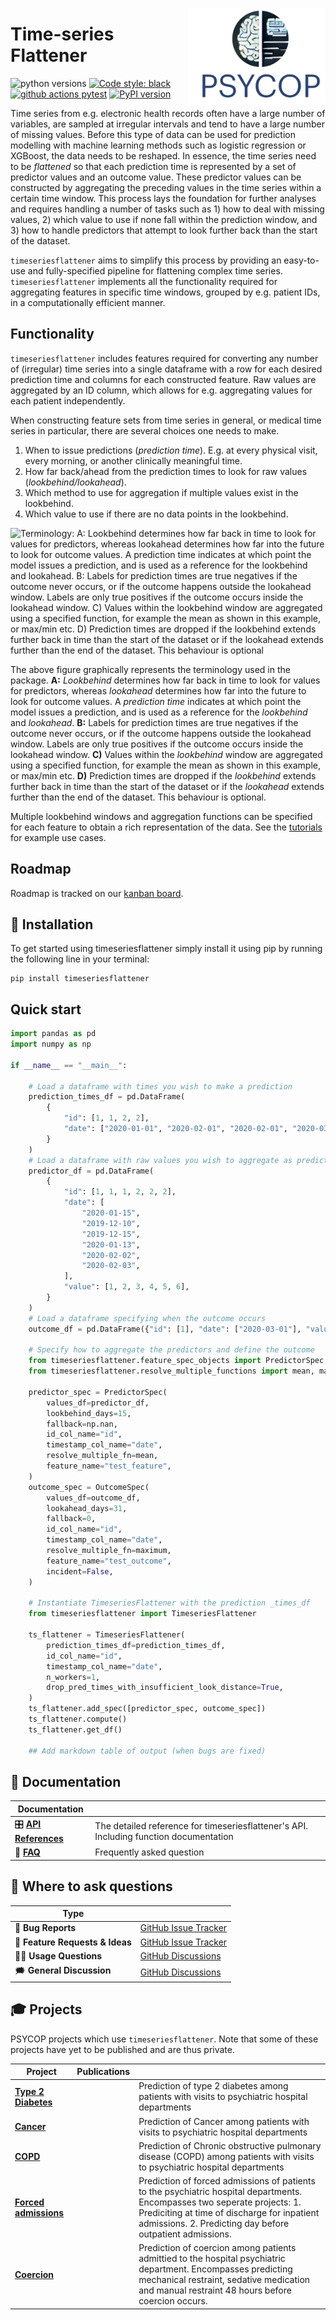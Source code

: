 <a href="https://github.com/Aarhus-Psychiatry-Research/timeseriesflattener"><img src="https://github.com/Aarhus-Psychiatry-Research/timeseriesflattener/blob/main/docs/_static/icon.png?raw=true" width="220" align="right"/></a>

# Time-series Flattener

![python versions](https://img.shields.io/badge/Python-%3E=3.10-blue)
[![Code style: black](https://img.shields.io/badge/Code%20Style-Black-black)](https://black.readthedocs.io/en/stable/the_black_code_style/current_style.html)
[![github actions pytest](https://github.com/Aarhus-Psychiatry-Research/timeseriesflattener/actions/workflows/main_test_and_release.yml/badge.svg)](https://github.com/Aarhus-Psychiatry-Research/timeseriesflattener/actions)
[![PyPI version](https://badge.fury.io/py/timeseriesflattener.svg)](https://pypi.org/project/timeseriesflattener/)

Time series from e.g. electronic health records often have a large number of variables, are sampled at irregular intervals and tend to have a large number of missing values. Before this type of data can be used for prediction modelling with machine learning methods such as logistic regression or XGBoost, the data needs to be reshaped. In essence, the time series need to be *flattened* so that each prediction time is represented by a set of predictor values and an outcome value. These predictor values can be constructed by aggregating the preceding values in the time series within a certain time window. This process lays the foundation for further analyses and requires handling a number of tasks such as 1) how to deal with missing values, 2) which value to use if none fall within the prediction window, and 3) how to handle predictors that attempt to look further back than the start of the dataset.  

`timeseriesflattener` aims to simplify this process by providing an easy-to-use and fully-specified pipeline for flattening complex time series. `timeseriesflattener` implements all the functionality required for aggregating features in specific time windows, grouped by e.g. patient IDs, in a computationally efficient manner. 

## Functionality
`timeseriesflattener` includes features required for converting any number of (irregular) time series into a single dataframe with a row for each desired prediction time and columns for each constructed feature. Raw values are aggregated by an ID column, which allows for e.g. aggregating values for each patient independently.

When constructing feature sets from time series in general, or medical time series in particular, there are several choices one needs to make. 

1. When to issue predictions (*prediction time*). E.g. at every physical visit, every morning, or another clinically meaningful time.
2. How far back/ahead from the prediction times to look for raw values (*lookbehind/lookahead*). 
3. Which method to use for aggregation if multiple values exist in the lookbehind.
4. Which value to use if there are no data points in the lookbehind.

![Terminology: A: *Lookbehind* determines how far back in time to look for values for predictors, whereas *lookahead* determines how far into the future to look for outcome values. A *prediction time* indicates at which point the model issues a prediction, and is used as a reference for the *lookbehind* and *lookahead*.  B: Labels for prediction times are true negatives if the outcome never occurs, or if the outcome happens outside the lookahead window. Labels are only true positives if the outcome occurs inside the lookahead window. C) Values within the *lookbehind* window are aggregated using a specified function, for example the mean as shown in this example, or max/min etc. D) Prediction times are dropped if the *lookbehind* extends further back in time than the start of the dataset or if the *lookahead* extends further than the end of the dataset. This behaviour is optional](https://github.com/Aarhus-Psychiatry-Research/timeseriesflattener/tree/main/docs/_static/terminology_figure.png)

The above figure graphically represents the terminology used in the package. **A:** *Lookbehind* determines how far back in time to look for values for predictors, whereas *lookahead* determines how far into the future to look for outcome values. A *prediction time* indicates at which point the model issues a prediction, and is used as a reference for the *lookbehind* and *lookahead*.  **B:** Labels for prediction times are true negatives if the outcome never occurs, or if the outcome happens outside the lookahead window. Labels are only true positives if the outcome occurs inside the lookahead window. **C)** Values within the *lookbehind* window are aggregated using a specified function, for example the mean as shown in this example, or max/min etc. **D)** Prediction times are dropped if the *lookbehind* extends further back in time than the start of the dataset or if the *lookahead* extends further than the end of the dataset. This behaviour is optional.

Multiple lookbehind windows and aggregation functions can be specified for each feature to obtain a rich representation of the data. See the [tutorials](placeholder) for example use cases.

## Roadmap
Roadmap is tracked on our [kanban board](https://github.com/orgs/Aarhus-Psychiatry-Research/projects/11/views/1).

## 🔧 Installation
To get started using timeseriesflattener simply install it using pip by running the following line in your terminal:

```
pip install timeseriesflattener
```

## Quick start

```py
import pandas as pd
import numpy as np

if __name__ == "__main__":

    # Load a dataframe with times you wish to make a prediction
    prediction_times_df = pd.DataFrame(
        {
            "id": [1, 1, 2, 2],
            "date": ["2020-01-01", "2020-02-01", "2020-02-01", "2020-03-01"],
        }
    )
    # Load a dataframe with raw values you wish to aggregate as predictors
    predictor_df = pd.DataFrame(
        {
            "id": [1, 1, 1, 2, 2, 2],
            "date": [
                "2020-01-15",
                "2019-12-10",
                "2019-12-15",
                "2020-01-13",
                "2020-02-02",
                "2020-02-03",
            ],
            "value": [1, 2, 3, 4, 5, 6],
        }
    )
    # Load a dataframe specifying when the outcome occurs
    outcome_df = pd.DataFrame({"id": [1], "date": ["2020-03-01"], "value": [1]})

    # Specify how to aggregate the predictors and define the outcome
    from timeseriesflattener.feature_spec_objects import PredictorSpec, OutcomeSpec
    from timeseriesflattener.resolve_multiple_functions import mean, maximum

    predictor_spec = PredictorSpec(
        values_df=predictor_df,
        lookbehind_days=15,
        fallback=np.nan,
        id_col_name="id",
        timestamp_col_name="date",
        resolve_multiple_fn=mean,
        feature_name="test_feature",
    )
    outcome_spec = OutcomeSpec(
        values_df=outcome_df,
        lookahead_days=31,
        fallback=0,
        id_col_name="id",
        timestamp_col_name="date",
        resolve_multiple_fn=maximum,
        feature_name="test_outcome",
        incident=False,
    )

    # Instantiate TimeseriesFlattener with the prediction _times_df
    from timeseriesflattener import TimeseriesFlattener

    ts_flattener = TimeseriesFlattener(
        prediction_times_df=prediction_times_df,
        id_col_name="id",
        timestamp_col_name="date",
        n_workers=1,
        drop_pred_times_with_insufficient_look_distance=True,
    )
    ts_flattener.add_spec([predictor_spec, outcome_spec])
    ts_flattener.compute()
    ts_flattener.get_df()

    ## Add markdown table of output (when bugs are fixed)


```

## 📖 Documentation

| Documentation          |                                                                                              |
| ---------------------- | -------------------------------------------------------------------------------------------- |
| 🎛 **[API References]** | The detailed reference for timeseriesflattener's API. Including function documentation |
| 🙋 **[FAQ]**            | Frequently asked question                                                                    |

[api references]: https://Aarhus-Psychiatry-Research.github.io/timeseriesflattener/
[FAQ]: https://Aarhus-Psychiatry-Research.github.io/timeseriesflattener/faq.html

## 💬 Where to ask questions

| Type                           |                        |
| ------------------------------ | ---------------------- |
| 🚨 **Bug Reports**              | [GitHub Issue Tracker] |
| 🎁 **Feature Requests & Ideas** | [GitHub Issue Tracker] |
| 👩‍💻 **Usage Questions**          | [GitHub Discussions]   |
| 🗯 **General Discussion**       | [GitHub Discussions]   |

[github issue tracker]: https://github.com/Aarhus-Psychiatry-Research/timeseriesflattener/issues
[github discussions]: https://github.com/Aarhus-Psychiatry-Research/timeseriesflattener/discussions


## 🎓 Projects
PSYCOP projects which use `timeseriesflattener`. Note that some of these projects have yet to be published and are thus private.

| Project                 | Publications |                                                                                                                                                                                                                                       |
| ----------------------- | ------------ | ------------------------------------------------------------------------------------------------------------------------------------------------------------------------------------------------------------------------------------- |
| **[Type 2 Diabetes]**   |              | Prediction of type 2 diabetes among patients with visits to psychiatric hospital departments                                                                                                                                          |
| **[Cancer]**            |              | Prediction of Cancer among patients with visits to psychiatric hospital departments                                                                                                                                                   |
| **[COPD]**              |              | Prediction of Chronic obstructive pulmonary disease (COPD) among patients with visits to psychiatric hospital departments                                                                                                             |
| **[Forced admissions]** |              | Prediction of forced admissions of patients to the psychiatric hospital departments. Encompasses two seperate projects: 1. Prediciting at time of discharge for inpatient admissions. 2. Predicting day before outpatient admissions. |
| **[Coercion]**          |              | Prediction of coercion among patients admittied to the hospital psychiatric department. Encompasses predicting mechanical restraint, sedative medication and manual restraint 48 hours before coercion occurs.                        |


[Type 2 diabetes]: https://github.com/Aarhus-Psychiatry-Research/psycop-t2d
[Cancer]: https://github.com/Aarhus-Psychiatry-Research/psycop-cancer
[COPD]: https://github.com/Aarhus-Psychiatry-Research/psycop-copd
[Forced admissions]: https://github.com/Aarhus-Psychiatry-Research/psycop-forced-admissions
[Coercion]: https://github.com/Aarhus-Psychiatry-Research/pyscop-coercion
